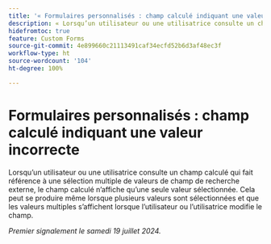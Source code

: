 ```yaml
---
title: '« Formulaires personnalisés : champ calculé indiquant une valeur incorrecte »'
description: « Lorsqu’un utilisateur ou une utilisatrice consulte un champ calculé qui fait référence à une sélection multiple de valeurs de champ de recherche externe, le champ calculé n’affiche qu’une seule valeur sélectionnée. Cela peut se produire même lorsque plusieurs valeurs sont sélectionnées et que les valeurs multiples s’affichent lorsque l’utilisateur ou l’utilisatrice modifie le champ. »
hidefromtoc: true
feature: Custom Forms
source-git-commit: 4e899660c21113491caf34ecfd52b6d3af48ec3f
workflow-type: ht
source-wordcount: '104'
ht-degree: 100%

---
```



# Formulaires personnalisés : champ calculé indiquant une valeur incorrecte

Lorsqu’un utilisateur ou une utilisatrice consulte un champ calculé qui fait référence à une sélection multiple de valeurs de champ de recherche externe, le champ calculé n’affiche qu’une seule valeur sélectionnée. Cela peut se produire même lorsque plusieurs valeurs sont sélectionnées et que les valeurs multiples s’affichent lorsque l’utilisateur ou l’utilisatrice modifie le champ.

_Premier signalement le samedi 19 juillet 2024._
